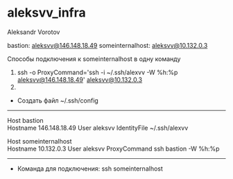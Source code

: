 # aleksvv_infra
Aleksandr Vorotov

bastion: aleksvv@146.148.18.49
someinternalhost: aleksvv@10.132.0.3

Способы подключения к someinternalhost в одну команду
1. ssh -o ProxyCommand='ssh -i ~/.ssh/alexvv -W %h:%p aleksvv@146.148.18.49' aleksvv@10.132.0.3
2. 
- Создать файл ~/.ssh/config
_________________	
Host bastion  
  Hostname 146.148.18.49
  User aleksvv
  IdentityFile ~/.ssh/alexvv

Host someinternalhost  
  Hostname 10.132.0.3
  User aleksvv
  ProxyCommand ssh bastion -W %h:%p
_________________
- Команда для подключения: ssh someinternalhost
